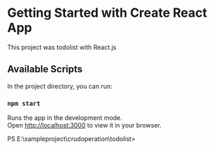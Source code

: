 # Getting Started with Create React App

This project was todolist with React.js

## Available Scripts

In the project directory, you can run:

### `npm start`

Runs the app in the development mode.\
Open [http://localhost:3000](http://localhost:3000) to view it in your browser.

PS E:\sampleproject\crudoperation\todolist> 




